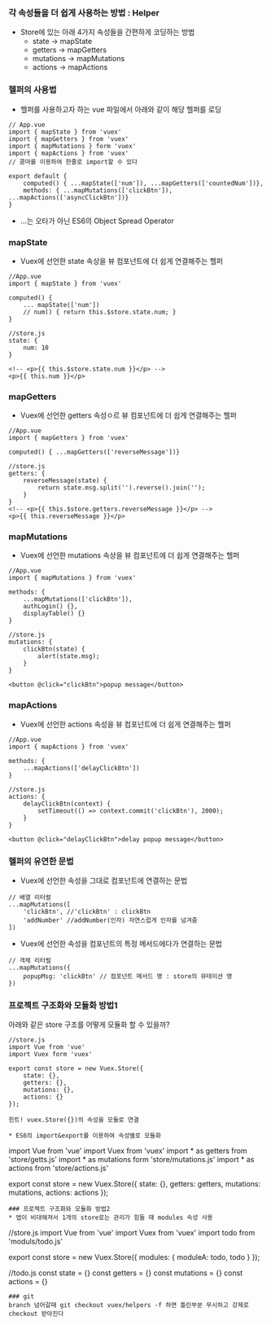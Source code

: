 ### 각 속성들을 더 쉽게 사용하는 방법 : Helper
* Store에 있는 아래 4가지 속성들을 간편하게 코딩하는 방법
  * state -> mapState
  * getters -> mapGetters
  * mutations -> mapMutations
  * actions -> mapActions

### 헬퍼의 사용법
* 헬퍼를 사용하고자 하는 vue 파일에서 아래와 같이 해당 헬퍼를 로딩
``` 
// App.vue
import { mapState } from 'vuex'
import { mapGetters } from 'vuex'
import { mapMutations } form 'vuex'
import { mapActions } from 'vuex'
// 콤마를 이용하여 한줄로 import할 수 있다

export default {
    computed() { ...mapState(['num']), ...mapGetters(['countedNum'])},
    methods: { ...mapMutations(['clickBtn']), ...mapActions(['asyncClickBtn'])}
}

```
* ...는 오타가 아닌 ES6의 Object Spread Operator


### mapState
* Vuex에 선언한 state 속상을 뷰 컴포넌트에 더 쉽게 연결해주는 헬퍼
``` 
//App.vue
import { mapState } from 'vuex'

computed() {
    ... mapState(['num'])
    // num() { return this.$store.state.num; }
}

//store.js
state: {
    num: 10
}

<!-- <p>{{ this.$store.state.num }}</p> -->
<p>{{ this.num }}</p>
```

### mapGetters
* Vuex에 선언한 getters 속성ㅇ르 뷰 컴포넌트에 더 쉽게 연결해주는 헬퍼
```
//App.vue
import { mapGetters } from 'vuex'

computed() { ...mapGetters(['reverseMessage'])}

//store.js
getters: {
    reverseMessage(state) {
        return state.msg.split('').reverse().join('');
    }
}
<!-- <p>{{ this.$store.getters.reverseMessage }}</p> -->
<p>{{ this.reverseMessage }}</p>
```
### mapMutations
* Vuex에 선언한 mutations 속상을 뷰 컴포넌트에 더 쉽게 연결해주는 헬퍼
```
//App.vue
import { mapMutations } from 'vuex'

methods: {
    ...mapMutations(['clickBtn']),
    authLogin() {},
    displayTable() {}
}

//store.js
mutations: {
    clickBtn(state) {
        alert(state.msg);
    }
}

<button @click="clickBtn">popup message</button>
```

### mapActions
* Vuex에 선언한 actions 속성을 뷰 컴포넌트에 더 쉽게 연결해주는 헬퍼
```
//App.vue
import { mapActions } from 'vuex'

methods: {
    ...mapActions(['delayClickBtn'])
}

//store.js
actions: {
    delayClickBtn(context) {
        setTimeout(() => context.commit('clickBtn'), 2000);
    }
}

<button @click="delayClickBtn">delay popup message</button>
```

### 헬퍼의 유연한 문법
* Vuex에 선언한 속성을 그대로 컴포넌트에 연결하는 문법
``` 
// 배열 리터럴
...mapMutations([
    'clickBtn', //'clickBtn' : clickBtn
    'addNumber' //addNumber(인자) 자연스럽게 인자를 넘겨줌
])
```
* Vuex에 선언한 속성을 컴포넌트의 특정 메서드에다가 연결하는 문법
```
// 객체 리터럴
...mapMutations({
    popupMsg: 'clickBtn' // 컴포넌트 메서드 명 : store의 뮤테이션 명
})
```
### 프로젝트 구조화와 모듈화 방법1
아래와 같은 store 구조를 어떻게 모듈화 할 수 있을까?
``` 
//store.js
import Vue from 'vue'
import Vuex form 'vuex'

export const store = new Vuex.Store({
    state: {},
    getters: {},
    mutations: {},
    actions: {}
});

힌트! vuex.Store({})의 속성을 모듈로 연결

* ES6의 import&export를 이용하여 속성별로 모듈화
```
import Vue from 'vue'
import Vuex from 'vuex'
import * as getters from 'store/getts.js'
import * as mutations form 'store/mutations.js'
import * as actions from 'store/actions.js'

export const store = new Vuex.Store({
    state: {},
    getters: getters,
    mutations: mutations,
    actions: actions
});
```
### 프로젝트 구조화와 모듈화 방법2
* 앱이 비대해져서 1개의 store로는 관리가 힘들 때 modules 속성 사용
```
//store.js
import Vue from 'vue'
import Vuex from 'vuex'
import todo from 'moduls/todo.js'

export const store = new Vuex.Store({
    modules: {
        moduleA: todo,
        todo
    }
});

//todo.js
const state = {}
const getters = {}
const mutations = {}
const actions = {}
```
### git
branch 넘어갈때 git checkout vuex/helpers -f 하면 틀린부분 무시하고 강제로 checkout 받아진다
